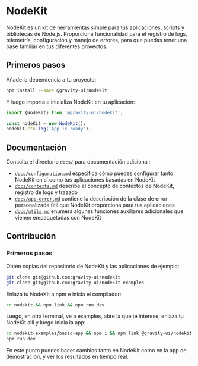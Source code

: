 # NodeKit

NodeKit es un kit de herramientas simple para tus aplicaciones, scripts y bibliotecas de Node.js. Proporciona funcionalidad para el registro de logs, telemetría, configuración y manejo de errores, para que puedas tener una base familiar en tus diferentes proyectos.

## Primeros pasos

Añade la dependencia a tu proyecto:

```bash
npm install --save @gravity-ui/nodekit
```

Y luego importa e inicializa NodeKit en tu aplicación:

```typescript
import {NodeKit} from '@gravity-ui/nodekit';

const nodeKit = new NodeKit();
nodekit.ctx.log('App is ready');
```

## Documentación

Consulta el directorio `docs/` para documentación adicional:

- [`docs/configuration.md`](https://github.com/gravity-ui/nodekit/blob/main/docs/configuration.md) especifica cómo puedes configurar tanto NodeKit en sí como tus aplicaciones basadas en NodeKit
- [`docs/contexts.md`](https://github.com/gravity-ui/nodekit/blob/main/docs/contexts.md) describe el concepto de contextos de NodeKit, registro de logs y trazado
- [`docs/app-error.md`](https://github.com/gravity-ui/nodekit/blob/main/docs/app-error.md) contiene la descripción de la clase de error personalizada útil que NodeKit proporciona para tus aplicaciones
- [`docs/utils.md`](https://github.com/gravity-ui/nodekit/blob/main/docs/utils.md) enumera algunas funciones auxiliares adicionales que vienen empaquetadas con NodeKit

## Contribución

### Primeros pasos

Obtén copias del repositorio de NodeKit y las aplicaciones de ejemplo:

```bash
git clone git@github.com:gravity-ui/nodekit
git clone git@github.com:gravity-ui/nodekit-examples
```

Enlaza tu NodeKit a npm e inicia el compilador:

```bash
cd nodekit && npm link && npm run dev
```

Luego, en otra terminal, ve a examples, abre la que te interese, enlaza tu NodeKit allí y luego inicia la app:

```bash
cd nodekit-examples/basic-app && npm i && npm link @gravity-ui/nodekit
npm run dev
```

En este punto puedes hacer cambios tanto en NodeKit como en la app de demostración, y ver los resultados en tiempo real.
